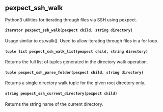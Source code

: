 ## pexpect_ssh_walk

Python3 utilities for iterating through files via SSH using pexpect.

#### `iterator pexpect_ssh_walk(pexpect child, string directory)`

Usage similar to os.walk().  Used to allow iterating through files in a for loop.

#### `tuple list pexpect_ssh_walk_list(pexpect child, string directory)`

Returns the full list of tuples generated in the directory walk operation.

#### `tuple pexpect_ssh_parse_folder(pexpect child, string directory)`

Returns a single directory walk tuple for the given root directory only.

#### `string pexpect_ssh_current_directory(pexpect child)`

Returns the string name of the current directory.
